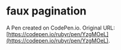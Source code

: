 # faux pagination

A Pen created on CodePen.io. Original URL: [https://codepen.io/rubyr/pen/YzgMOeL](https://codepen.io/rubyr/pen/YzgMOeL).

